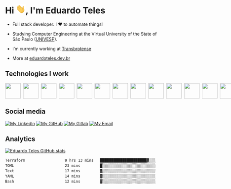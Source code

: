 <h1 align="left">Hi <img src="./hi.gif" height="30px">, I'm Eduardo Teles</h1>

- Full stack developer. I ♥ to automate things! 

- Studying Computer Engineering at the Virtual University of the State of São Paulo ([UNIVESP](https://univesp.br/)).

- I’m currently working at [Transbrotense](https://github.com/transbrotense)

- More at [eduardoteles.dev.br](https://eduardoteles.dev.br)


## Technologies I work

<div style="display: flex; gap: 8px">
  <img src="https://cdn.jsdelivr.net/gh/devicons/devicon/icons/typescript/typescript-original.svg" height=50" width="50" />
  <img src="https://cdn.jsdelivr.net/gh/devicons/devicon/icons/react/react-original.svg" height=50" width="50" />
  <img src="https://cdn.jsdelivr.net/gh/devicons/devicon/icons/nextjs/nextjs-original.svg" height=50" width="50" />
  <img src="https://cdn.jsdelivr.net/gh/devicons/devicon/icons/nestjs/nestjs-plain.svg" height=50" width="50" />
  <img src="https://cdn.jsdelivr.net/gh/devicons/devicon/icons/java/java-original.svg" height=50" width="50" />
  <img src="https://cdn.jsdelivr.net/gh/devicons/devicon/icons/kotlin/kotlin-original.svg" height=50" width="50" />
  <img src="https://cdn.jsdelivr.net/gh/devicons/devicon/icons/spring/spring-original.svg" height=50" width="50" />
  <img src="https://cdn.jsdelivr.net/gh/devicons/devicon/icons/flutter/flutter-original.svg" height=50" width="50" > 
  <img src="https://cdn.jsdelivr.net/gh/devicons/devicon/icons/linux/linux-original.svg" height=50" width="50" />             
  <img src="https://cdn.jsdelivr.net/gh/devicons/devicon/icons/docker/docker-plain.svg" height=50" width="50" />
  <img src="https://cdn.jsdelivr.net/gh/devicons/devicon/icons/postgresql/postgresql-plain.svg" height=50" width="50" />
  <img src="https://cdn.jsdelivr.net/gh/devicons/devicon/icons/mongodb/mongodb-original.svg" height=50" width="50" />
  <img src="https://cdn.jsdelivr.net/gh/devicons/devicon/icons/redis/redis-plain.svg" height=50" width="50" />
  <img src="https://cdn.jsdelivr.net/gh/devicons/devicon/icons/amazonwebservices/amazonwebservices-original.svg" height=50" width="50"/>
</div>

## Social media
[![My LinkedIn](https://img.shields.io/badge/LinkedIn-0077B5?style=for-the-badge&logo=linkedin&logoColor=white&link=https://www.linkedin.com/in/eduardoteles17)](https://www.linkedin.com/in/eduardoteles17)
[![My GitHub](https://img.shields.io/badge/GitHub-black?style=for-the-badge&logo=github&logoColor=white&link=https://github.com/eduardoteles17)](https:/github.com/eduardoteles17)
[![My Gitlab](https://img.shields.io/badge/Gitlab-white?style=for-the-badge&logo=gitlab&link=https://gitlab.com/eduardoteles17)](https://gitlab.com/eduardoteles17)
[![My Email](https://img.shields.io/badge/Email-gray?style=for-the-badge&logo=protonmail&link=mailto:edu.teles@pm.me)](mailto:edu.teles@pm.me)

## Analytics
[![Eduardo Teles GitHub stats](https://github-readme-stats-azure-ten-79.vercel.app//api?username=eduardoteles17&count_private=true&show_icons=true&theme=nord)](https://github.com/eduardoteles17)

<!--START_SECTION:waka-->

```txt
Terraform                  9 hrs 13 mins   █████████████████████▓░░░   86.83 %
TOML                       23 mins         █░░░░░░░░░░░░░░░░░░░░░░░░   03.71 %
Text                       17 mins         ▓░░░░░░░░░░░░░░░░░░░░░░░░   02.68 %
YAML                       14 mins         ▓░░░░░░░░░░░░░░░░░░░░░░░░   02.32 %
Bash                       12 mins         ▓░░░░░░░░░░░░░░░░░░░░░░░░   02.00 %
```

<!--END_SECTION:waka-->
